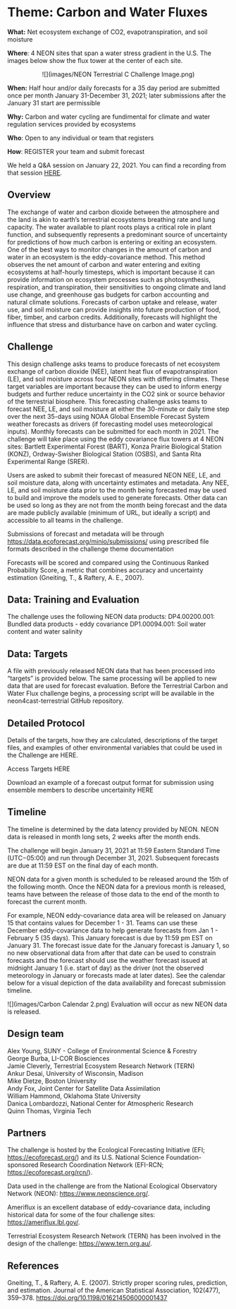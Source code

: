 # Theme: Carbon and Water Fluxes

**What:** Net ecosystem exchange of CO2, evapotranspiration, and soil moisture

**Where**: 4 NEON sites that span a water stress gradient in the U.S. The images below show the flux tower at the center of each site.


<center>
![](images/NEON Terrestrial C Challenge Image.png)
</center>

**When:** Half hour and/or daily forecasts for a 35 day period are submitted once per month January 31-December 31, 2021; later submissions after the January 31 start are permissible

**Why:** Carbon and water cycling are fundimental for climate and water regulation services provided by ecosystems

**Who**: Open to any individual or team that registers

**How**: REGISTER your team and submit forecast

We held a Q&A session on January 22, 2021. You can find a recording from that session [HERE](https://www.youtube.com/watch?v=3rOVlAX9YH8&feature=youtu.be).

## Overview

The exchange of water and carbon dioxide between the atmosphere and the land is akin to earth’s terrestrial ecosystems breathing rate and lung capacity. The water available to plant roots plays a critical role in plant function, and subsequently represents a predominant source of uncertainty for predictions of how much carbon is entering or exiting an ecosystem. One of the best ways to monitor changes in the amount of carbon and water in an ecosystem is the eddy-covariance method. This method observes the net amount of carbon and water entering and exiting ecosystems at half-hourly timesteps, which is important because it can provide information on ecosystem processes such as photosynthesis, respiration, and transpiration, their sensitivities to ongoing climate and land use change, and greenhouse gas budgets for carbon accounting and natural climate solutions. Forecasts of carbon uptake and release, water use, and soil moisture can provide insights into future production of food, fiber, timber, and carbon credits. Additionally, forecasts will highlight the influence that stress and disturbance have on carbon and water cycling.

## Challenge 

This design challenge asks teams to produce forecasts of net ecosystem exchange of carbon dioxide (NEE), latent heat flux of evapotranspiration (LE), and soil moisture across four NEON sites with differing climates. These target variables are important because they can be used to inform energy budgets and further reduce uncertainty in the CO2 sink or source behavior of the terrestrial biosphere. 
This forecasting challenge asks teams to forecast NEE, LE, and soil moisture at either the 30-minute or daily time step over the next 35-days using NOAA Global Ensemble Forecast System weather forecasts as drivers (if forecasting model uses meteorological inputs). Monthly forecasts can be submitted for each month in 2021. The challenge will take place using the eddy covariance flux towers at 4 NEON sites: Bartlett Experimental Forest (BART), Konza Prairie Biological Station (KONZ), Ordway-Swisher Biological Station (OSBS), and Santa Rita Experimental Range (SRER). 

Users are asked to submit their forecast of measured NEON NEE, LE, and soil moisture data, along with uncertainty estimates and metadata. Any NEE, LE, and soil moisture data prior to the month being forecasted may be used to build and improve the models used to generate forecasts. Other data can be used so long as they are not from the month being forecast and the data are made publicly available (minimum of URL, but ideally a script) and accessible to all teams in the challenge.

Submissions of forecast and metadata will be through https://data.ecoforecast.org/minio/submissions/ using prescribed file formats described in the challenge theme documentation

Forecasts will be scored and compared using the Continuous Ranked Probability Score, a metric that combines accuracy and uncertainty estimation (Gneiting, T., & Raftery, A. E., 2007). 

## Data: Training and Evaluation 

The challenge uses the following NEON data products:
DP4.00200.001: Bundled data products - eddy covariance
DP1.00094.001: Soil water content and water salinity

## Data: Targets

A file with previously released NEON data that has been processed into “targets” is provided below. The same processing will be applied to new data that are used for forecast evaluation. Before the Terrestrial Carbon and Water Flux challenge begins, a processing script will be available in the neon4cast-terrestrial GitHub repository.

## Detailed Protocol

Details of the targets, how they are calculated, descriptions of the target files, and examples of other environmental variables that could be used in the Challenge are HERE. 

Access Targets HERE

Download an example of a forecast output format for submission using ensemble members to describe uncertainity HERE

## Timeline

The timeline is determined by the data latency provided by NEON. NEON data is released in month long sets, 2 weeks after the month ends. 

The challenge will begin January 31, 2021 at 11:59 Eastern Standard Time (UTC−05:00) and run through December 31, 2021. Subsequent forecasts are due at 11:59 EST on the final day of each month.

NEON data for a given month is scheduled to be released around the 15th of the following month. Once the NEON data for a previous month is released, teams have between the release of those data to the end of the month to forecast the current month. 

For example, NEON eddy-covariance data area will be released on January 15 that contains values for December 1 - 31. Teams can use these December eddy-covariance data to help generate forecasts from Jan 1 - February 5 (35 days). This January forecast is due by 11:59 pm EST on January 31. The forecast issue date for the January forecast is January 1, so no new observational data from after that date can be used to constrain forecasts and the forecast should use the weather forecast issued at midnight January 1 (i.e. start of day) as the driver (not the observed meteorology in January or forecasts made at later dates). See the calendar below for a visual depiction of the data availability and forecast submission timeline.

![](images/Carbon Calendar 2.png)
Evaluation will occur as new NEON data is released. 

## Design team 

Alex Young, SUNY - College of Environmental Science & Forestry  
George Burba, LI-COR Biosciences  
Jamie Cleverly, Terrestrial Ecosystem Research Network (TERN)   
Ankur Desai, University of Wisconsin, Madison   
Mike Dietze, Boston University   
Andy Fox, Joint Center for Satellite Data Assimilation   
William Hammond, Oklahoma State University  
Danica Lombardozzi, National Center for Atmospheric Research   
Quinn Thomas, Virginia Tech  

## Partners

The challenge is hosted by the Ecological Forecasting Initiative (EFI; https://ecoforecast.org/) and its U.S. National Science Foundation-sponsored Research Coordination Network (EFI-RCN; https://ecoforecast.org/rcn/).

Data used in the challenge are from the National Ecological Observatory Network (NEON): https://www.neonscience.org/. 

Ameriflux is an excellent database of eddy-covariance data, including historical data for some of the four challenge sites: https://ameriflux.lbl.gov/.

Terrestrial Ecosystem Research Network (TERN) has been involved in the design of the challenge: https://www.tern.org.au/.

## References 

Gneiting, T., & Raftery, A. E. (2007). Strictly proper scoring rules, prediction, and estimation. Journal of the American Statistical Association, 102(477), 359–378. https://doi.org/10.1198/016214506000001437
